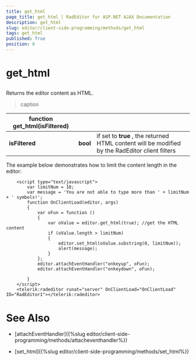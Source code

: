 ```yaml
---
title: get_html
page_title: get_html | RadEditor for ASP.NET AJAX Documentation
description: get_html
slug: editor/client-side-programming/methods/get_html
tags: get_html
published: True
position: 6
---
```


# get_html



## 



Returns the editor content as HTML.


>caption  

|  **function**  **get_html(isFiltered)**  |  |  |
| ------ | ------ | ------ |
| **isFiltered** | **bool** |if set to **true** , the returned HTML content will be modified by the RadEditor client filters|



The example below demonstrates how to limit the content length in the editor:

````ASPNET
	<script type="text/javascript">
	    var limitNum = 10;
	    var message = 'You are not able to type more than ' + limitNum + ' symbols!';
	    function OnClientLoad(editor, args)
	    {
	        var oFun = function ()
	        {
	            var oValue = editor.get_html(true); //get the HTML content
	            if (oValue.length > limitNum)
	            {
	                editor.set_html(oValue.substring(0, limitNum));
	                alert(message);
	            }
	        };
	        editor.attachEventHandler("onkeyup", oFun);
	        editor.attachEventHandler("onkeydown", oFun);
	
	    }
	</script>
	<telerik:radeditor runat="server" OnClientLoad="OnClientLoad" ID="RadEditor1"></telerik:radeditor> 
````





# See Also

 * [attachEventHandler]({%slug editor/client-side-programming/methods/attacheventhandler%})

 * [set_html]({%slug editor/client-side-programming/methods/set_html%})
